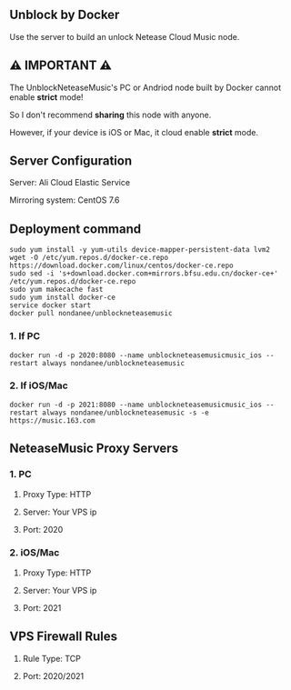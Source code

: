 ## Unblock by Docker

Use the server to build an unlock Netease Cloud Music node.

## ⚠️ IMPORTANT ⚠️

The UnblockNeteaseMusic's PC or Andriod node built by Docker cannot enable **strict** mode!

So I don't recommend **sharing** this node with anyone.

However, if your device is iOS or Mac, it cloud enable **strict** mode.

## Server Configuration

Server: Ali Cloud Elastic Service

Mirroring system: CentOS 7.6

## Deployment command

```
sudo yum install -y yum-utils device-mapper-persistent-data lvm2
wget -O /etc/yum.repos.d/docker-ce.repo https://download.docker.com/linux/centos/docker-ce.repo
sudo sed -i 's+download.docker.com+mirrors.bfsu.edu.cn/docker-ce+' /etc/yum.repos.d/docker-ce.repo
sudo yum makecache fast
sudo yum install docker-ce
service docker start
docker pull nondanee/unblockneteasemusic
```

### 1. If PC

```
docker run -d -p 2020:8080 --name unblockneteasemusicmusic_ios --restart always nondanee/unblockneteasemusic
```

### 2. If iOS/Mac

```
docker run -d -p 2021:8080 --name unblockneteasemusicmusic_ios --restart always nondanee/unblockneteasemusic -s -e https://music.163.com
```

## NeteaseMusic Proxy Servers

### 1. PC

1. Proxy Type: HTTP

2. Server: Your VPS ip

3. Port: 2020

### 2. iOS/Mac

1. Proxy Type: HTTP

2. Server: Your VPS ip

3. Port: 2021

## VPS Firewall Rules

1. Rule Type: TCP

2. Port: 2020/2021
